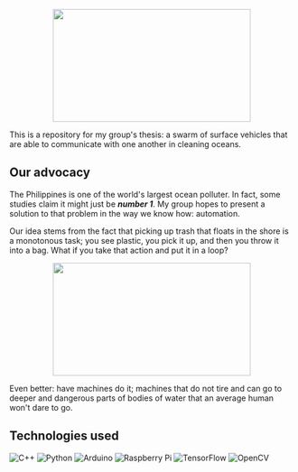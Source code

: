 <p align="center">
    <img src="./readme/images/capturing_waste3.gif" height="200px" width="350px"/>
</p>

This is a repository for my group's thesis: a swarm of surface vehicles that are able to communicate with one another in cleaning oceans.

## Our advocacy
The Philippines is one of the world's largest ocean polluter. In fact, some studies claim it might just be ***number 1***. My group hopes to present a solution to that problem in the way we know how: automation.

Our idea stems from the fact that picking up trash that floats in the shore is a monotonous task; you see plastic, you pick it up, and then you throw it into a bag. What if you take that action and put it in a loop?

<p align="center">
    <img src="./readme/images/drone_following_trash.gif" height="200px" width="350px"/>
</p>

Even better: have machines do it; machines that do not tire and can go to deeper and dangerous parts of bodies of water that an average human won't dare to go.

## Technologies used
[comment]: <this was taken from: https://home.aveek.io/GitHub-Profile-Badges/>
![C++](https://img.shields.io/badge/C++-00599C.svg?style=for-the-badge&logo=C++&logoColor=white)
![Python](https://img.shields.io/badge/python-3670A0?style=for-the-badge&logo=python&logoColor=ffdd54)
![Arduino](https://img.shields.io/badge/-Arduino-00979D?style=for-the-badge&logo=Arduino&logoColor=white)
![Raspberry Pi](https://img.shields.io/badge/-RaspberryPi-C51A4A?style=for-the-badge&logo=Raspberry-Pi)
![TensorFlow](https://img.shields.io/badge/TensorFlow-%23FF6F00.svg?style=for-the-badge&logo=TensorFlow&logoColor=white)
![OpenCV](https://img.shields.io/badge/opencv-%23white.svg?style=for-the-badge&logo=opencv&logoColor=white)
